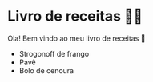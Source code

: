 # Livro de receitas :man_cook:

Ola! Bem vindo ao meu livro de receitas :wave:

- Strogonoff de frango
- Pavê
- Bolo de cenoura

